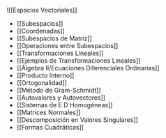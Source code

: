 ![[Espacios Vectoriales]]


- [[Subespacios]]
- [[Coordenadas]]
- [[Subespacios de Matriz]]
- [[Operaciones entre Subespacios]]
- [[Transformaciones Lineales]]
- [[Ejemplos de Transformaciones Lineales]]
- [[Álgebra II/Ecuaciones Diferenciales Ordinarias]]
- [[Producto Interno]]
- [[Ortogonalidad]]
- [[Método de Gram-Schmidt]]
- [[Autovalores y Autovectores]]
- [[Sistemas de E D Homogéneas]]
- [[Matrices Normales]]
- [[Descomposición en Valores Singulares]]
- [[Formas Cuadráticas]]
